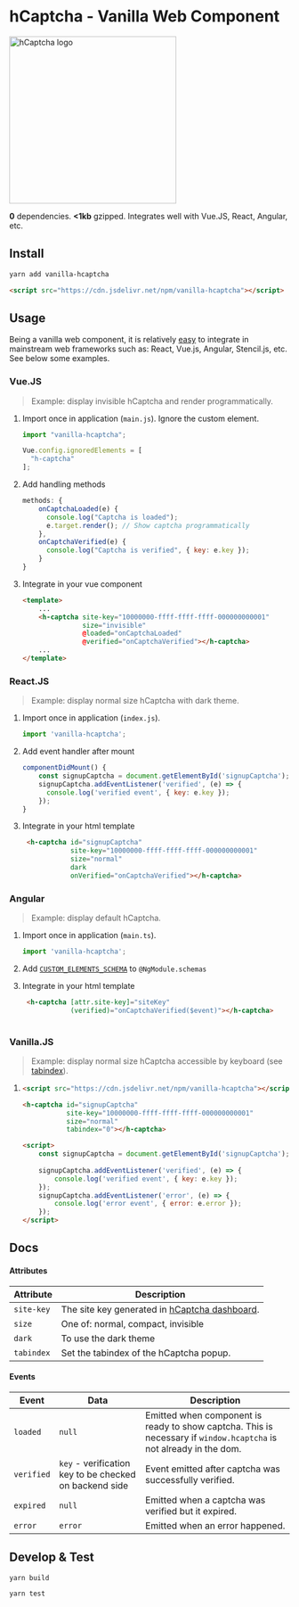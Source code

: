 # hCaptcha - Vanilla Web Component 

<img width="300px" src="https://assets-global.website-files.com/5c73e7ea3f8bb2a85d2781db/5c73e7ea3f8bb23b4c278261_hcaptcha-logo-landscape.svg" alt="hCaptcha logo" title="hCaptcha logo" />  

**0** dependencies. **<1kb** gzipped. Integrates well with Vue.JS, React, Angular, etc.

## Install
```bash
yarn add vanilla-hcaptcha
```
```html
<script src="https://cdn.jsdelivr.net/npm/vanilla-hcaptcha"></script>
```

## Usage

Being a vanilla web component, it is relatively [easy](https://custom-elements-everywhere.com) to integrate in mainstream web frameworks such as: React, Vue.js, Angular, Stencil.js, etc. See below some examples.


### Vue.JS
> Example: display invisible hCaptcha and render programmatically.

1. Import once in application (`main.js`). Ignore the custom element.
    ```js
    import "vanilla-hcaptcha";
    
    Vue.config.ignoredElements = [
      "h-captcha"
    ];
    ```
2. Add handling methods
    ```js
    methods: {
        onCaptchaLoaded(e) {
          console.log("Captcha is loaded");
          e.target.render(); // Show captcha programmatically
        },
        onCaptchaVerified(e) {
          console.log("Captcha is verified", { key: e.key });
        }
    }
    ```
   
3. Integrate in your vue component
    ```html
    <template>
        ...
        <h-captcha site-key="10000000-ffff-ffff-ffff-000000000001"
                   size="invisible"
                   @loaded="onCaptchaLoaded"
                   @verified="onCaptchaVerified"></h-captcha>
        ...
    </template>
    ```

### React.JS
> Example: display normal size hCaptcha with dark theme.

1. Import once in application (`index.js`).
    ```js
    import 'vanilla-hcaptcha';
    ```

2. Add event handler after mount
   ```js
   componentDidMount() {
       const signupCaptcha = document.getElementById('signupCaptcha');
       signupCaptcha.addEventListener('verified', (e) => {
         console.log('verified event', { key: e.key });
       });
   }
   ```

3. Integrate in your html template
   ```html
    <h-captcha id="signupCaptcha"
               site-key="10000000-ffff-ffff-ffff-000000000001"
               size="normal"
               dark
               onVerified="onCaptchaVerified"></h-captcha>
   ```

### Angular
> Example: display default hCaptcha.

1. Import once in application (`main.ts`).
    ```js
    import 'vanilla-hcaptcha';
    ```
2. Add [`CUSTOM_ELEMENTS_SCHEMA`](https://angular.io/api/core/CUSTOM_ELEMENTS_SCHEMA) to `@NgModule.schemas`

3. Integrate in your html template
   ```html
    <h-captcha [attr.site-key]="siteKey"
               (verified)="onCaptchaVerified($event)"></h-captcha>
    
   ```


### Vanilla.JS
> Example: display normal size hCaptcha accessible by keyboard (see [tabindex](https://developer.mozilla.org/en-US/docs/Web/HTML/Global_attributes/tabindex)). 

1. 
    ```html
    <script src="https://cdn.jsdelivr.net/npm/vanilla-hcaptcha"></script>

    <h-captcha id="signupCaptcha"
               site-key="10000000-ffff-ffff-ffff-000000000001"
               size="normal"
               tabindex="0"></h-captcha>
    
    <script>
        const signupCaptcha = document.getElementById('signupCaptcha');
        
        signupCaptcha.addEventListener('verified', (e) => {
            console.log('verified event', { key: e.key });
        });
        signupCaptcha.addEventListener('error', (e) => {
            console.log('error event', { error: e.error });
        });
    </script>
    ```

## Docs

#### Attributes

|Attribute|Description|
|---|---|
|`site-key`|The site key generated in [hCaptcha dashboard](https://dashboard.hcaptcha.com).|
|`size`|One of: normal, compact, invisible|
|`dark`|To use the dark theme|
|`tabindex`|Set the tabindex of the hCaptcha popup.|


#### Events

|Event|Data|Description|
|---|---|---|
|`loaded`|`null`|Emitted when component is ready to show captcha. This is necessary if `window.hcaptcha` is not already in the dom.|
|`verified`|`key` - verification key to be checked on backend side|Event emitted after captcha was successfully verified.|
|`expired`|`null`|Emitted when a captcha was verified but it expired.|
|`error`|`error`|Emitted when an error happened.|


## Develop & Test

```
yarn build
```

```
yarn test
```
